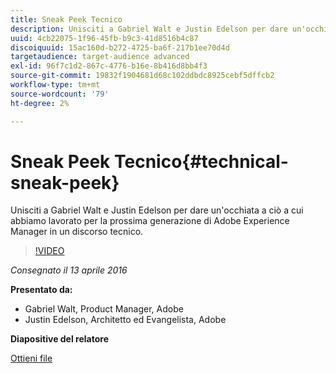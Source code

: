 ```yaml
---
title: Sneak Peek Tecnico
description: Unisciti a Gabriel Walt e Justin Edelson per dare un'occhiata a ciò a cui abbiamo lavorato per la prossima generazione di Adobe Experience Manager in un discorso tecnico.
uuid: 4cb22075-1f96-45fb-b9c3-41d8516b4c87
discoiquuid: 15ac160d-b272-4725-ba6f-217b1ee70d4d
targetaudience: target-audience advanced
exl-id: 96f7c1d2-867c-4776-b16e-8b416d8bb4f3
source-git-commit: 19832f1904681d68c102ddbdc8925cebf5dffcb2
workflow-type: tm+mt
source-wordcount: '79'
ht-degree: 2%

---
```


# Sneak Peek Tecnico{#technical-sneak-peek}

Unisciti a Gabriel Walt e Justin Edelson per dare un&#39;occhiata a ciò a cui abbiamo lavorato per la prossima generazione di Adobe Experience Manager in un discorso tecnico.

>[!VIDEO](https://video.tv.adobe.com/v/19305/?quality=9)

*Consegnato il 13 aprile 2016*

**Presentato da:**

* Gabriel Walt, Product Manager, Adobe
* Justin Edelson, Architetto ed Evangelista, Adobe

**Diapositive del relatore**

[Ottieni file](assets/aem-gems-041316-6-2-tech-preview.pdf)
<!--
[Get back to the Overview](https://helpx.adobe.com/experience-manager/kt/eseminars/gems/aem-index.html)
-->
